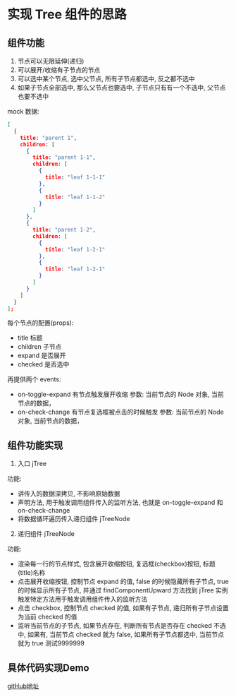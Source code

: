 # 实现 Tree 组件的思路

## 组件功能

1. 节点可以无限延伸(递归)
2. 可以展开/收缩有子节点的节点
3. 可以选中某个节点, 选中父节点, 所有子节点都选中, 反之都不选中
4. 如果子节点全部选中, 那么父节点也要选中, 子节点只有有一个不选中, 父节点也要不选中

mock 数据:

```json
[
  {
    title: "parent 1",
    children: [
      {
        title: "parent 1-1",
        children: [
          {
            title: "leaf 1-1-1"
          },
          {
            title: "leaf 1-1-2"
          }
        ]
      },
      {
        title: "parent 1-2",
        children: [
          {
            title: "leaf 1-2-1"
          },
          {
            title: "leaf 1-2-1"
          }
        ]
      }
    ]
  }
];
```

每个节点的配置(props):

- title 标题
- children 子节点
- expand 是否展开
- checked 是否选中

再提供两个 events:

- on-toggle-expand 有节点触发展开收缩 参数: 当前节点的 Node 对象, 当前节点的数据，
- on-check-change 有节点复选框被点击的时候触发 参数: 当前节点的 Node 对象, 当前节点的数据，

## 组件功能实现

1. 入口 jTree

功能:

- 讲传入的数据深拷贝, 不影响原始数据
- 声明方法, 用于触发调用组件传入的监听方法, 也就是 on-toggle-expand 和 on-check-change
- 将数据循环遍历传入递归组件 jTreeNode

2. 递归组件 jTreeNode

功能:

- 渲染每一行的节点样式, 包含展开收缩按钮, 复选框(checkbox)按钮, 标题(title)名称
- 点击展开收缩按钮, 控制节点 expand 的值, false 的时候隐藏所有子节点, true 的时候显示所有子节点, 并通过 findComponentUpward 方法找到 jTree 实例触发特定方法用于触发调用组件传入的监听方法
- 点击 checkbox, 控制节点 checked 的值, 如果有子节点, 递归所有子节点设置为当前 checked 的值
- 监听当前节点的子节点, 如果节点存在, 判断所有节点是否存在 checked 不选中, 如果有, 当前节点 checked 就为 false, 如果所有子节点都选中, 当前节点就为 true 测试9999999


## 具体代码实现Demo

[gitHub地址](https://github.com/18355166248/vue-component-lecture-Demo/blob/master/src/views/componentList/TreeDemo.vue)